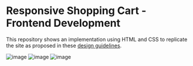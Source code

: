 # Responsive Shopping Cart - Frontend Development

This repository shows an implementation using HTML and CSS to replicate the site as proposed in these [design guidelines](https://scene.zeplin.io/project/60afeeed20af1378ed046538).

![image](https://user-images.githubusercontent.com/117543842/203875951-488c58b6-d66d-4958-ac65-bfc6da411b56.png)
![image](https://user-images.githubusercontent.com/117543842/203875980-fd1b2367-353c-473c-be50-9ad392635dd8.png)
![image](https://user-images.githubusercontent.com/117543842/203875992-cf8cf630-16b4-4119-a5fc-d2f739cf091d.png)
